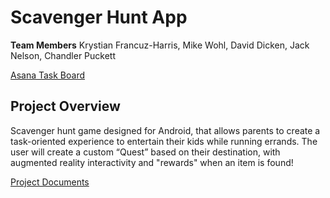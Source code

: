 # Scavenger Hunt App

**Team Members**
Krystian Francuz-Harris, Mike Wohl, David Dicken, Jack Nelson, Chandler Puckett<br>

[Asana Task Board](https://app.asana.com/0/1199185554910949/board)<br>

## Project Overview
Scavenger hunt game designed for Android, that allows parents to create a task-oriented experience to entertain their kids while running errands. The user will create a custom “Quest” based on their destination, with augmented reality interactivity and "rewards" when an item is found!

[Project Documents](https://drive.google.com/drive/folders/16NnexZzA5fRYzzEOrDPlrTXU8pRyE5RN)
